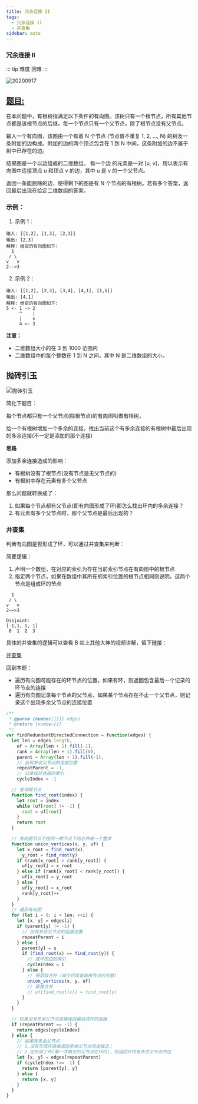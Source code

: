 ```yaml
---
title: 冗余连接 II
tags:
  - 冗余连接 II
  - 并查集
sidebar: auto
---
```


### 冗余连接 II

::: tip 难度
困难
:::

![20200917](http://qiniu.gaowenju.com/leecode/banner/20200917.jpg)

## [题目:](https://leetcode-cn.com/problems/redundant-connection-ii/)

在本问题中，有根树指满足以下条件的有向图。该树只有一个根节点，所有其他节点都是该根节点的后继。每一个节点只有一个父节点，除了根节点没有父节点。

输入一个有向图，该图由一个有着 N 个节点 (节点值不重复 1, 2, ..., N) 的树及一条附加的边构成。附加的边的两个顶点包含在 1 到 N 中间，这条附加的边不属于树中已存在的边。

结果图是一个以边组成的二维数组。 每一个边 的元素是一对 [u, v]，用以表示有向图中连接顶点 u 和顶点 v 的边，其中 u 是 v 的一个父节点。

返回一条能删除的边，使得剩下的图是有 N 个节点的有根树。若有多个答案，返回最后出现在给定二维数组的答案。

### 示例：

1. 示例 1：

```
输入: [[1,2], [1,3], [2,3]]
输出: [2,3]
解释: 给定的有向图如下:
  1
 / \
v   v
2-->3
```

2. 示例 2：

```
输入: [[1,2], [2,3], [3,4], [4,1], [1,5]]
输出: [4,1]
解释: 给定的有向图如下:
5 <- 1 -> 2
     ^    |
     |    v
     4 <- 3
```

**注意：**

- 二维数组大小的在 3 到 1000 范围内
- 二维数组中的每个整数在 1 到 N 之间，其中 N 是二维数组的大小。

## 抛砖引玉

![抛砖引玉](http://qiniu.gaowenju.com/leecode/20200917.png)

简化下题目：

每个节点都只有一个父节点(除根节点)的有向图叫做有根树，

给一个有根树增加一个多余的连接，找出当前这个有多余连接的有根树中最后出现的多余连接(不一定是添加的那个连接)

**思路**

添加多余连接造成的影响：

- 有根树没有了根节点(没有节点是无父节点的)
- 有根树中存在元素有多个父节点

那么问题就转换成了：

1. 如果每个节点都有父节点(即有向图形成了环)那怎么找出环内的多余连接？
2. 有元素有多个父节点时，那个父节点是最后出现的？

### 并查集

判断有向图是否形成了环，可以通过并查集来判断：

简要逻辑：

1. 声明一个数组，在对应的索引为存在当前索引节点在有向图中的根节点
2. 指定两个节点，如果在数组中其所在的索引位置的根节点相同则说明，这两个节点是组成环的节点

```
  1
 / \
v   v
2——>3

Disjoint:
[-1,1, 1, 1]
 0  1  2  3
```

具体的并查集的逻辑可以查看 B 站上其他大神的视频讲解，留下链接：

[并查集](https://www.bilibili.com/video/BV13t411v7Fs)

回到本题：

- 遍历有向图可能存在的环节点的位置，如果有环，则返回包含最后一个记录的环节点的连接
- 遍历有向图记录每个节点的父节点，如果某个节点存在不止一个父节点，则记录这个出现多余父节点的连接位置

```javascript
/**
 * @param {number[][]} edges
 * @return {number[]}
 */
var findRedundantDirectedConnection = function(edges) {
  let len = edges.length,
    uf = Array(len + 1).fill(-1),
    rank = Array(len + 1).fill(0),
    parent = Array(len + 1).fill(-1),
    // 出现多余父节点的连接位置
    repeatParent = -1,
    // 记录成环连接的索引
    cycleIndex = -1

  // 查询根节点
  function find_root(index) {
    let root = index
    while (uf[root] != -1) {
      root = uf[root]
    }
    return root
  }

  // 有向图节点不在同一根节点下则合并成一个整体
  function union_vertices(x, y, uf) {
    let x_root = find_root(x),
      y_root = find_root(y)
    if (rank[x_root] > rank[y_root]) {
      uf[y_root] = x_root
    } else if (rank[x_root] < rank[y_root]) {
      uf[x_root] = y_root
    } else {
      uf[y_root] = x_root
      rank[y_root]++
    }
  }
  // 遍历有向图
  for (let i = 0; i < len; ++i) {
    let [x, y] = edges[i]
    if (parent[y] != -1) {
      // 出现多余父节点的连接位置
      repeatParent = i
    } else {
      parent[y] = x
      if (find_root(x) == find_root(y)) {
        // 成环的边的索引
        cycleIndex = i
      } else {
        // 带层级合并（减少后续查询根节点的步数）
        union_vertices(x, y, uf)
        // 直接合并
        // uf[find_root(x)] = find_root(y)
      }
    }
  }

  // 如果没有多余父节点直接返回最后成环的连接
  if (repeatParent == -1) {
    return edges[cycleIndex]
  } else {
    // 如果有多余父节点：
    // 1.没有形成环直接返回多余父节点的连接边；
    // 2.还形成了环(第一次填充的父节点在环内)，则返回环内有多余父节点的边
    let [x, y] = edges[repeatParent]
    if (cycleIndex !== -1) {
      return [parent[y], y]
    } else {
      return [x, y]
    }
  }
}
```
